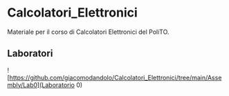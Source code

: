 # Calcolatori_Elettronici
 Materiale per il corso di Calcolatori Elettronici del PoliTO.

## Laboratori
 ![https://github.com/giacomodandolo/Calcolatori_Elettronici/tree/main/Assembly/Lab0](Laboratorio 0)
